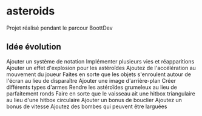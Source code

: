 # asteroids

Projet réalisé pendant le parcour BoottDev

## Idée évolution

Ajouter un système de notation
Implémenter plusieurs vies et réapparitions
Ajouter un effet d'explosion pour les astéroïdes
Ajoutez de l'accélération au mouvement du joueur
Faites en sorte que les objets s'enroulent autour de l'écran au lieu de disparaître
Ajouter une image d'arrière-plan
Créer différents types d'armes
Rendre les astéroïdes grumeleux au lieu de parfaitement ronds
Faire en sorte que le vaisseau ait une hitbox triangulaire au lieu d'une hitbox circulaire
Ajouter un bonus de bouclier
Ajoutez un bonus de vitesse
Ajoutez des bombes qui peuvent être larguées
